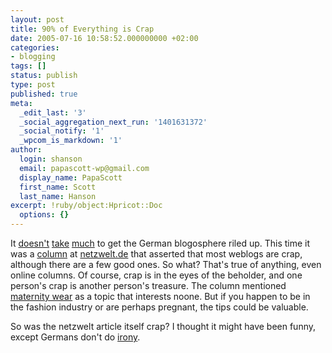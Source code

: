 ```yaml
---
layout: post
title: 90% of Everything is Crap
date: 2005-07-16 10:58:52.000000000 +02:00
categories:
- blogging
tags: []
status: publish
type: post
published: true
meta:
  _edit_last: '3'
  _social_aggregation_next_run: '1401631372'
  _social_notify: '1'
  _wpcom_is_markdown: '1'
author:
  login: shanson
  email: papascott-wp@gmail.com
  display_name: PapaScott
  first_name: Scott
  last_name: Hanson
excerpt: !ruby/object:Hpricot::Doc
  options: {}
---
```

<p>It <a href="http://www.olbertz.de/archives/000553.html" title="The blog that never sleeps - Lustige Kolumne">doesn't</a> <a href="http://lumma.de/eintrag.php?id=1879" title="Kolumnenm&uuml;llproduzent [Lummaland - das Weblog]">take</a> <a href="http://www.hebig.com/archives/003235.shtml" title="Beendet die wilde Web-Verschmutzung! by Heiko Hebig | hebig.com">much</a> to get the German blogosphere riled up. This time it was a <a href="http://www.netzwelt.de/news/71901_1-kolumne-stoppt-die-blogexhibitionisten.html" title="Kolumne: Stoppt die Blog-Exhibitionisten!">column</a> at <a href="http://www.netzwelt.de/" title="netzwelt.de - Computernews, Testberichte, Software und MP3 Downloads">netzwelt.de</a> that asserted that most weblogs are crap, although there are a few good ones. So what? That's true of anything, even online columns. Of course, crap is in the eyes of the beholder, and one person's crap is another person's treasure. The column mentioned <a href="http://umstandsmoden.blogg.de/" title="Umstandsmode, Schwangerschaft, Geburt und Stillen, Baby und Kind ...">maternity wear</a> as a topic that interests noone. But if you happen to be in the fashion industry or are perhaps pregnant, the tips could be valuable.</p>
<p>So was the netzwelt article itself crap? I thought it might have been funny, except Germans don't do <a href="http://lumma.de/eintrag.php?id=1873" title="UEK-Fanclub [Lummaland - das Weblog]">irony</a>.</p>

